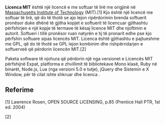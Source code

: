 **Licenca MIT** është një licencë e me softuar të lirë me origjinë në [Massachusetts Institute of Technology](Massachusetts_Institute_of_Technology "wikilink") (MIT).[1] Kjo është një licencë me softuar të lirë, që do të thotë se ajo lejon ripërdorimin brenda softuerit pronësor duke dhënë të gjitha kopjet e softuerit të licencuar gjithashtu përfshirjen e një kopje të termave të kësaj licence MIT dhe njoftimin e autorit. Softueri i tillë pronësor ruan natyrën e tij të pronarit edhe pse kjo përfshin softuare sipas licencës MIT. Licenca është gjithashtu e pajtueshme me GPL, që do të thotë se GPL lejon kombinim dhe rishpërndarjen e softuerveë që përdorin licencën MIT.[2]

Paketa software të njohura që përdorin një nga versionet e Licencës MIT përfshijnë Expat, platforma e zhvillimit të bibliotekave Mono klasë, Ruby në binarët, Node.js, Lua (nga versioni 5.0 e tutje), jQuery dhe Sistemin e X Window, për të cilat ishte shkruar dhe licenca .

## Referime

[1] Lawrence Rosen, OPEN SOURCE LICENSING, p.85 (Prentice Hall PTR, 1st ed. 2004)

[2]
